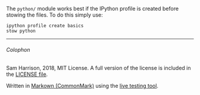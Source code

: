 The `python/` module works best if the IPython profile is created before
stowing the files. To do this simply use:
```
ipython profile create basics
stow python
```

--------------------

###### Colophon
Sam Harrison, 2018, MIT License.
A full version of the license is included in the [LICENSE file](../LICENSE).

Written in [Markown (CommonMark)](http://commonmark.org/) using the
[live testing tool](http://try.commonmark.org/).

